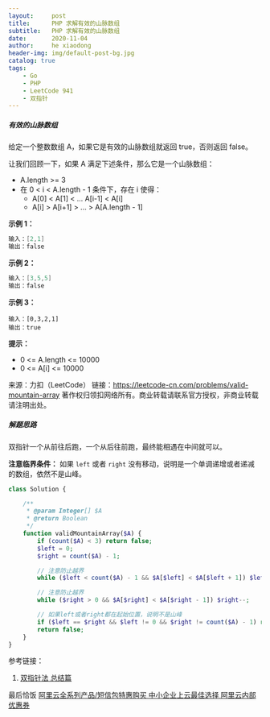 ```yaml
---
layout:     post
title:      PHP 求解有效的山脉数组
subtitle:   PHP 求解有效的山脉数组
date:       2020-11-04
author:     he xiaodong
header-img: img/default-post-bg.jpg
catalog: true
tags:
    - Go
    - PHP
    - LeetCode 941
    - 双指针
---
```



##### 有效的山脉数组
给定一个整数数组 A，如果它是有效的山脉数组就返回 true，否则返回 false。

让我们回顾一下，如果 A 满足下述条件，那么它是一个山脉数组：

- A.length >= 3
- 在 0 < i < A.length - 1 条件下，存在 i 使得：
  - A[0] < A[1] < ... A[i-1] < A[i]
  - A[i] > A[i+1] > ... > A[A.length - 1]
 

**示例 1：**
```c
输入：[2,1]
输出：false
```

**示例 2：**
```c
输入：[3,5,5]
输出：false
```

**示例 3：**
```
输入：[0,3,2,1]
输出：true
```

**提示：**

- 0 <= A.length <= 10000
- 0 <= A[i] <= 10000 

来源：力扣（LeetCode）
链接：https://leetcode-cn.com/problems/valid-mountain-array
著作权归领扣网络所有。商业转载请联系官方授权，非商业转载请注明出处。

##### 解题思路
双指针一个从前往后跑，一个从后往前跑，最终能相遇在中间就可以。

**注意临界条件：** 如果 `left` 或者 `right` 没有移动，说明是一个单调递增或者递减的数组，依然不是山峰。

```php
class Solution {

    /**
     * @param Integer[] $A
     * @return Boolean
     */
    function validMountainArray($A) {
        if (count($A) < 3) return false;
        $left = 0;
        $right = count($A) - 1;

        // 注意防止越界
        while ($left < count($A) - 1 && $A[$left] < $A[$left + 1]) $left++;

        // 注意防止越界
        while ($right > 0 && $A[$right] < $A[$right - 1]) $right--;

        // 如果left或者right都在起始位置，说明不是山峰
        if ($left == $right && $left != 0 && $right != count($A) - 1) return true;
        return false;
    }
}
```


参考链接：
1. [双指针法 总结篇](https://mp.weixin.qq.com/s/_p7grwjISfMh0U65uOyCjA)


最后恰饭 [阿里云全系列产品/短信包特惠购买 中小企业上云最佳选择 阿里云内部优惠券](https://www.aliyun.com/minisite/goods?userCode=0amqgcs9)